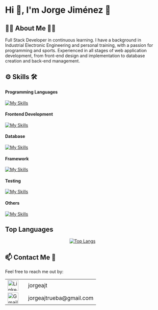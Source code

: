 

# Hi 👋, I'm Jorge Jiménez 💪

## 👨‍💻 About Me 🏋️‍♂️
Full Stack Developer in continuous learning. I have a background in Industrial Electronic Engineering and personal training, with a passion for programming and sports. Experienced in all stages of web application development, from front-end design and implementation to database creation and back-end management.

## ⚙ Skills 🛠
#### Programming Languages
[![My Skills](https://skillicons.dev/icons?i=js,py)](https://skillicons.dev)

#### Frontend Development
[![My Skills](https://skillicons.dev/icons?i=html,css,bootstrap,react)](https://skillicons.dev)

#### Database
[![My Skills](https://skillicons.dev/icons?i=mysql,postgres)](https://skillicons.dev)

#### Framework
[![My Skills](https://skillicons.dev/icons?i=flask)](https://skillicons.dev)

#### Testing
[![My Skills](https://skillicons.dev/icons?i=jest)](https://skillicons.dev)

#### Others
[![My Skills](https://skillicons.dev/icons?i=git,github,postman,arduino)](https://skillicons.dev)

## Top Languages
<p align="center">
  <a href="https://github.com/JorgeAJT/github-readme-stats">
    <img src="https://github-readme-stats.vercel.app/api/top-langs/?username=JorgeAJT&layout=donut" alt="Top Langs">
  </a>
</p>

## 📫 Contact Me 📩
Feel free to reach me out by:

<table>
  <tr>
    <td style="border: none;">
      <a href="https://www.linkedin.com/in/jorgeajt/">
        <img src="https://skillicons.dev/icons?i=linkedin" alt="LinkedIn" width="35"/>
      </a>
    </td>
    <td style="border: none;">
      <a href="https://www.linkedin.com/in/jorgeajt/" style="text-decoration: none;">
        <span style="font-size: 1.1rem; margin-left: 1rem;">jorgeajt</span>
      </a>
    </td>
  </tr>
  <tr>
    <td style="border: none;">
      <a href="mailto:jorgeajtrueba@gmail.com">
        <img src="https://skillicons.dev/icons?i=gmail" alt="Gmail" width="35"/>
      </a>
    </td>
    <td style="border: none;">
      <a href="mailto:jorgeajtrueba@gmail.com" style="text-decoration: none;">
        <span style="font-size: 1.1rem; margin-left: 1rem;">jorgeajtrueba@gmail.com</span>
      </a>
    </td>
  </tr>
</table>